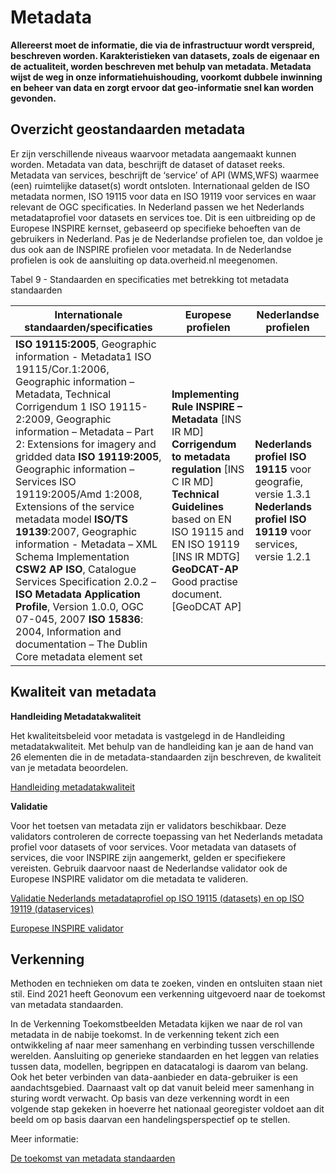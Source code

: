 # Metadata

**Allereerst moet de informatie, die via de infrastructuur wordt verspreid,
beschreven worden. Karakteristieken van datasets, zoals de eigenaar en de
actualiteit, worden beschreven met behulp van metadata. Metadata wijst de weg in
onze informatiehuishouding, voorkomt dubbele inwinning en beheer van data en
zorgt ervoor dat geo-informatie snel kan worden gevonden.**

## Overzicht geostandaarden metadata

Er zijn verschillende niveaus waarvoor metadata aangemaakt kunnen worden.
Metadata van data, beschrijft de dataset of dataset reeks. Metadata van
services, beschrijft de ‘service’ of API (WMS,WFS) waarmee (een) ruimtelijke
dataset(s) wordt ontsloten. Internationaal gelden de ISO metadata normen, ISO
19115 voor data en ISO 19119 voor services en waar relevant de OGC
specificaties. In Nederland passen we het Nederlands metadataprofiel voor
datasets en services toe. Dit is een uitbreiding op de Europese INSPIRE kernset,
gebaseerd op specifieke behoeften van de gebruikers in Nederland. Pas je de
Nederlandse profielen toe, dan voldoe je dus ook aan de INSPIRE profielen voor
metadata. In de Nederlandse profielen is ook de aansluiting op data.overheid.nl
meegenomen.

Tabel 9 - Standaarden en specificaties met betrekking tot metadata standaarden

| **Internationale standaarden/specificaties**                                                                                                                                                                                                                                                                                                                                                                                                                                                                                                                                                                                                                                                     | **Europese profielen**                                                                                                                                                                                                                         | **Nederlandse profielen**                                                                                                   |
|--------------------------------------------------------------------------------------------------------------------------------------------------------------------------------------------------------------------------------------------------------------------------------------------------------------------------------------------------------------------------------------------------------------------------------------------------------------------------------------------------------------------------------------------------------------------------------------------------------------------------------------------------------------------------------------------------|------------------------------------------------------------------------------------------------------------------------------------------------------------------------------------------------------------------------------------------------|-----------------------------------------------------------------------------------------------------------------------------|
| **ISO 19115:2005**, Geographic information - Metadata1  ISO 19115/Cor.1:2006, Geographic information – Metadata, Technical Corrigendum 1 ISO 19115-2:2009, Geographic information – Metadata – Part 2: Extensions for imagery and gridded data  **ISO 19119:2005**, Geographic information – Services ISO 19119:2005/Amd 1:2008, Extensions of the service metadata model  **ISO/TS 19139**:2007, Geographic information - Metadata – XML Schema Implementation  **CSW2 AP ISO**, Catalogue Services Specification 2.0.2 –  **ISO Metadata Application** **Profile**, Version 1.0.0, OGC 07-045, 2007  **ISO 15836**: 2004, Information and documentation – The Dublin Core metadata element set | **Implementing Rule INSPIRE – Metadata** [INS IR MD]  **Corrigendum to metadata regulation** [INS C IR MD]  **Technical Guidelines** based on EN ISO 19115 and EN ISO 19119 [INS IR MDTG]  **GeoDCAT-AP** Good practise document. [GeoDCAT AP] | **Nederlands profiel ISO 19115** voor geografie, versie 1.3.1  **Nederlands profiel ISO 19119** voor services, versie 1.2.1 |


## Kwaliteit van metadata

**Handleiding Metadatakwaliteit**

Het kwaliteitsbeleid voor metadata is vastgelegd in de Handleiding
metadatakwaliteit. Met behulp van de handleiding kan je aan de hand van 26
elementen die in de metadata-standaarden zijn beschreven, de kwaliteit van je
metadata beoordelen.

[Handleiding
metadatakwaliteit](https://www.geonovum.nl/uploads/documents/Handleiding%20metadata%20monitoring%20v0.5.pdf)

**Validatie**

Voor het toetsen van metadata zijn er validators beschikbaar. Deze validators
controleren de correcte toepassing van het Nederlands metadata profiel voor
datasets of voor services. Voor metadata van datasets of services, die voor
INSPIRE zijn aangemerkt, gelden er specifiekere vereisten. Gebruik daarvoor
naast de Nederlandse validator ook de Europese INSPIRE validator om die metadata
te valideren.

[Validatie Nederlands metadataprofiel op ISO 19115 (datasets) en op ISO 19119
(dataservices)](https://validatie.geostandaarden.nl/)

[Europese INSPIRE
validator](https://inspire.ec.europa.eu/validator/home/index.html)

## Verkenning

Methoden en technieken om data te zoeken, vinden en ontsluiten staan niet stil.
Eind 2021 heeft Geonovum een verkenning uitgevoerd naar de toekomst van metadata
standaarden.

In de Verkenning Toekomstbeelden Metadata kijken we naar de rol van metadata in
de nabije toekomst. In de verkenning tekent zich een ontwikkeling af naar meer
samenhang en verbinding tussen verschillende werelden. Aansluiting op generieke
standaarden en het leggen van relaties tussen data, modellen, begrippen en
datacatalogi is daarom van belang. Ook het beter verbinden van data-aanbieder en
data-gebruiker is een aandachtsgebied. Daarnaast valt op dat vanuit beleid meer
samenhang in sturing wordt verwacht. Op basis van deze verkenning wordt in een
volgende stap gekeken in hoeverre het nationaal georegister voldoet aan dit
beeld om op basis daarvan een handelingsperspectief op te stellen.

Meer informatie:

[De toekomst van metadata
standaarden](https://docs.geostandaarden.nl/vtm/cv-al-vrk-20211125/#d1e5758)
